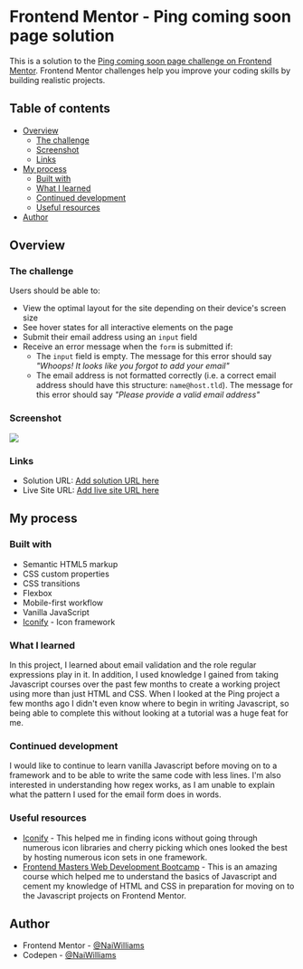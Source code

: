 # Frontend Mentor - Ping coming soon page solution

This is a solution to the [Ping coming soon page challenge on Frontend Mentor](https://www.frontendmentor.io/challenges/ping-single-column-coming-soon-page-5cadd051fec04111f7b848da). Frontend Mentor challenges help you improve your coding skills by building realistic projects. 

## Table of contents

- [Overview](#overview)
  - [The challenge](#the-challenge)
  - [Screenshot](#screenshot)
  - [Links](#links)
- [My process](#my-process)
  - [Built with](#built-with)
  - [What I learned](#what-i-learned)
  - [Continued development](#continued-development)
  - [Useful resources](#useful-resources)
- [Author](#author)

## Overview

### The challenge

Users should be able to:

- View the optimal layout for the site depending on their device's screen size
- See hover states for all interactive elements on the page
- Submit their email address using an `input` field
- Receive an error message when the `form` is submitted if:
	- The `input` field is empty. The message for this error should say *"Whoops! It looks like you forgot to add your email"*
	- The email address is not formatted correctly (i.e. a correct email address should have this structure: `name@host.tld`). The message for this error should say *"Please provide a valid email address"*

### Screenshot

![](./screenshot.jpg)


### Links

- Solution URL: [Add solution URL here](https://github.com/NaiWilliams/FrEndMen-Ping)
- Live Site URL: [Add live site URL here](https://naiwilliams.github.io/FrEndMen-Ping/)

## My process

### Built with

- Semantic HTML5 markup
- CSS custom properties
- CSS transitions
- Flexbox
- Mobile-first workflow
- Vanilla JavaScript
- [Iconify](https://iconify.design/) - Icon framework

### What I learned

In this project, I learned about email validation and the role regular expressions play in it. In addition, I used knowledge I gained from taking Javascript courses over the past few months to create a working project using more than just HTML and CSS. When I looked at the Ping project a few months ago I didn't even know where to begin in writing Javascript, so being able to complete this without looking at a tutorial was a huge feat for me.


### Continued development

I would like to continue to learn vanilla Javascript before moving on to a framework and to be able to write the same code with less lines. I'm also interested in understanding how regex works, as I am unable to explain what the pattern I used for the email form does in words.

### Useful resources

- [Iconify](https://iconify.design/) - This helped me in finding icons without going through numerous icon libraries and cherry picking which ones looked the best by hosting numerous icon sets in one framework.
- [Frontend Masters Web Development Bootcamp](https://frontendmasters.com/bootcamp/) - This is an amazing course which helped me to understand the basics of Javascript and cement my knowledge of HTML and CSS in preparation for moving on to the Javascript projects on Frontend Mentor.


## Author

- Frontend Mentor - [@NaiWilliams](https://www.frontendmentor.io/profile/NaiWilliams)
- Codepen - [@NaiWilliams](https://codepen.io/naiwilliams)

